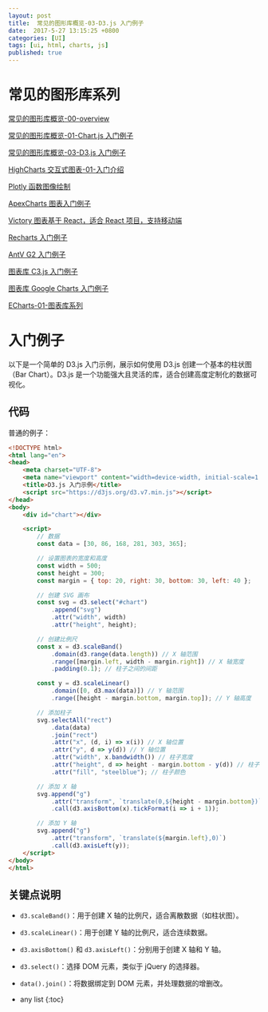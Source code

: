 ```yaml
---
layout: post
title:  常见的图形库概览-03-D3.js 入门例子
date:  2017-5-27 13:15:25 +0800
categories: [UI]
tags: [ui, html, charts, js]
published: true
---
```


# 常见的图形库系列

[常见的图形库概览-00-overview](https://houbb.github.io/2017/05/27/charts-01-overview)

[常见的图形库概览-01-Chart.js 入门例子](https://houbb.github.io/2017/05/27/charts-02-charts-js-01-intro)

[常见的图形库概览-03-D3.js 入门例子](https://houbb.github.io/2017/05/27/charts-03-d3-js-01-intro)

[HighCharts 交互式图表-01-入门介绍](https://houbb.github.io/2017/05/27/charts-04-highchart-01-intro)

[Plotly 函数图像绘制](https://houbb.github.io/2017/05/27/charts-05-plot-01-intro)

[ApexCharts 图表入门例子](https://houbb.github.io/2017/05/27/charts-06-ApexCharts-01-intro)

[Victory 图表基于 React，适合 React 项目，支持移动端](https://houbb.github.io/2017/05/27/charts-07-victory-01-intro)

[Recharts 入门例子](https://houbb.github.io/2017/05/27/charts-08-recharts-01-intro)

[AntV G2 入门例子](https://houbb.github.io/2017/05/27/charts-09-antv-G2-01-intro)

[图表库 C3.js  入门例子](https://houbb.github.io/2017/05/27/charts-10-c3-js-01-intro)

[图表库 Google Charts  入门例子](https://houbb.github.io/2017/05/27/charts-11-google-charts-01-intro)

[ECharts-01-图表库系列](https://houbb.github.io/2017/05/27/echart-01-intro)

# 入门例子

以下是一个简单的 D3.js 入门示例，展示如何使用 D3.js 创建一个基本的柱状图（Bar Chart）。D3.js 是一个功能强大且灵活的库，适合创建高度定制化的数据可视化。

## 代码

普通的例子：

```html
<!DOCTYPE html>
<html lang="en">
<head>
    <meta charset="UTF-8">
    <meta name="viewport" content="width=device-width, initial-scale=1.0">
    <title>D3.js 入门示例</title>
    <script src="https://d3js.org/d3.v7.min.js"></script>
</head>
<body>
    <div id="chart"></div>

    <script>
        // 数据
        const data = [30, 86, 168, 281, 303, 365];

        // 设置图表的宽度和高度
        const width = 500;
        const height = 300;
        const margin = { top: 20, right: 30, bottom: 30, left: 40 };

        // 创建 SVG 画布
        const svg = d3.select("#chart")
            .append("svg")
            .attr("width", width)
            .attr("height", height);

        // 创建比例尺
        const x = d3.scaleBand()
            .domain(d3.range(data.length)) // X 轴范围
            .range([margin.left, width - margin.right]) // X 轴宽度
            .padding(0.1); // 柱子之间的间距

        const y = d3.scaleLinear()
            .domain([0, d3.max(data)]) // Y 轴范围
            .range([height - margin.bottom, margin.top]); // Y 轴高度

        // 添加柱子
        svg.selectAll("rect")
            .data(data)
            .join("rect")
            .attr("x", (d, i) => x(i)) // X 轴位置
            .attr("y", d => y(d)) // Y 轴位置
            .attr("width", x.bandwidth()) // 柱子宽度
            .attr("height", d => height - margin.bottom - y(d)) // 柱子高度
            .attr("fill", "steelblue"); // 柱子颜色

        // 添加 X 轴
        svg.append("g")
            .attr("transform", `translate(0,${height - margin.bottom})`)
            .call(d3.axisBottom(x).tickFormat(i => i + 1));

        // 添加 Y 轴
        svg.append("g")
            .attr("transform", `translate(${margin.left},0)`)
            .call(d3.axisLeft(y));
    </script>
</body>
</html>
```

## 关键点说明

- `d3.scaleBand()`：用于创建 X 轴的比例尺，适合离散数据（如柱状图）。

- `d3.scaleLinear()`：用于创建 Y 轴的比例尺，适合连续数据。

- `d3.axisBottom()` 和 `d3.axisLeft()`：分别用于创建 X 轴和 Y 轴。

- `d3.select()`：选择 DOM 元素，类似于 jQuery 的选择器。

- `data().join()`：将数据绑定到 DOM 元素，并处理数据的增删改。

* any list
{:toc}

